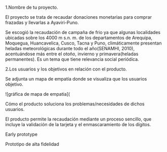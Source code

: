 1.Nombre de tu proyecto. 

El proyecto se trata de recaudar donaciones monetarias para comprar frazadas y llevarlas a Ayaviri-Puno. 

Se escogió la recaudación de campaña de frio ya que algunas localidades ubicadas sobre los 4000 m s.n. m. de los departamentos de Arequipa, Moquegua, Huancavelica, Cusco, Tacna y Puno, climáticamente presentan heladas meteorológicas durante todo el año(SENAMHI, 2010), acentuándose más entre el otoño, invierno y primavera(heladas permanentes). Es un tema que tiene relevancia social periódica. 

2.Los usuarios y los objetivos en relación con el producto. 

Se adjunta un mapa de empatía donde se visualiza que los usuarios objetivo. 

 ![gráfica de mapa de empatia](

Cómo el producto soluciona los problemas/necesidades de dichos usuarios. 

El producto permite la recaudación mediante un proceso sencillo, que incluye la validación de la tarjeta y el enmascaramiento de los dígitos. 

Early prototype 

Prototipo de alta fidelidad 

 
